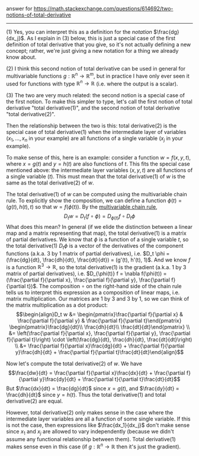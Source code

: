 answer for https://math.stackexchange.com/questions/614692/two-notions-of-total-derivative

----

(1) Yes, you can interpret this as a definition for the _notation_ $\frac{dg}{dx_j}$. As I explain in (3) below, this is just a special case of the first definition of total derivative that you give, so it's not actually defining a new concept; rather, we're just giving a new notation for a thing we already know about.

(2) I think this second notion of total derivative can be used in general for multivariable functions $g : \mathbb R^n \to \mathbb R^m$, but in practice I have only ever seen it used for functions with type $\mathbb R^n \to \mathbb R$ (i.e. where the output is a scalar).

(3) The two are very much related: the second notion is a special case of the first notion. To make this simpler to type, let's call the first notion of total derivative "total derivative(1)", and the second notion of total derivative "total derivative(2)".

Then the relationship between the two is this: total derivative(2) is the special case of total derivative(1) when the intermediate layer of variables ($x_1, \ldots, x_n$ in your example) are all functions of a single variable ($x_j$ in your example).

To make sense of this, here is an example: consider a function $w = f(x,y,t)$, where $x=g(t)$ and $y=h(t)$ are also functions of $t$. This fits the special case mentioned above: the intermediate layer variables ($x,y,t$) are all functions of a single variable ($t$). This must mean that the total derivative(1) of $w$ is the same as the total derivative(2) of $w$.

The total derivative(1) of $w$ can be computed using the multivariable chain rule. To explicitly show the composition, we can define a function $\phi(t) = (g(t), h(t), t)$ so that $w = f(\phi(t))$. By the [multivariable chain rule](https://en.wikipedia.org/wiki/Chain_rule#General_rule), $$D_t w = D_t (f \circ \phi) = D_{\phi(t)} f \circ D_t\phi$$ What does this mean? In general (if we elide the distinction between a linear map and a matrix representing that map), the total derivative(1) is a matrix of partial derivatives. We know that $\phi$ is a function of a single variable $t$, so the total derivative(1) $D_t\phi$ is a vector of the derivatives of the component functions (a.k.a. 3 by 1 matrix of partial derivatives), i.e. $D_t \phi = (\frac{dg}{dt}, \frac{dh}{dt}, \frac{dt}{dt}) = (g'(t), h'(t), 1)$. And we know $f$ is a function $\mathbb R^3 \to \mathbb R$, so the total derivative(1) is the gradient (a.k.a. 1 by 3 matrix of partial derivatives), i.e. $D_{\phi(t)} f = \nabla f(\phi(t)) = (\frac{\partial f}{\partial x}, \frac{\partial f}{\partial y}, \frac{\partial f}{\partial t})$. The composition $\circ$ on the right-hand side of the chain rule tells us to interpret this expression as a composition of linear maps, i.e. matrix multiplication. Our matrices are 1 by 3 and 3 by 1, so we can think of the matrix multiplication as a dot product: $$\begin{align}D_t w &= \begin{pmatrix}\frac{\partial f}{\partial x} & \frac{\partial f}{\partial y} & \frac{\partial f}{\partial t}\end{pmatrix} \begin{pmatrix}\frac{dg}{dt}\\ \frac{dh}{dt}\\ \frac{dt}{dt}\end{pmatrix} \\ &= \left(\frac{\partial f}{\partial x}, \frac{\partial f}{\partial y}, \frac{\partial f}{\partial t}\right) \cdot \left(\frac{dg}{dt}, \frac{dh}{dt}, \frac{dt}{dt}\right) \\ &= \frac{\partial f}{\partial x}\frac{dg}{dt} + \frac{\partial f}{\partial y}\frac{dh}{dt} + \frac{\partial f}{\partial t}\frac{dt}{dt}\end{align}$$

Now let's compute the total derivative(2) of $w$. We have $$\frac{dw}{dt} = \frac{\partial f}{\partial x}\frac{dx}{dt} + \frac{\partial f}{\partial y}\frac{dy}{dt} + \frac{\partial t}{\partial t}\frac{dt}{dt}$$ But $\frac{dx}{dt} = \frac{dg}{dt}$ since $x = g(t)$, and $\frac{dy}{dt} = \frac{dh}{dt}$ since $y = h(t)$. Thus the total derivative(1) and total derivative(2) are equal.

However, total derivative(2) only makes sense in the case where the intermediate layer variables are all a function of some single variable. If this is not the case, then expressions like $\frac{dx_1}{dx_j}$ don't make sense since $x_1$ and $x_j$ are allowed to vary independently (because we didn't assume any functional relationship between them). Total derivative(1) makes sense even in this case (if $g : \mathbb R^n \to \mathbb R$ then it's just the gradient).
